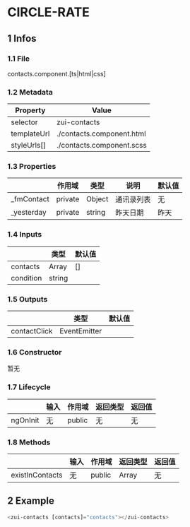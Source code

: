 # CIRCLE-RATE

## 1 Infos
### 1.1 File

contacts.component.[ts|html|css]

### 1.2 Metadata


| Property | Value  |
| --- | --- |
| selector | zui-contacts |
| templateUrl | ./contacts.component.html |
| styleUrls[] | ./contacts.component.scss |

### 1.3 Properties


|   | 作用域 | 类型 | 说明 | 默认值 |
| --- | --- | --- | --- | --- |
| _fmContact | private | Object | 通讯录列表 | 无 |
| _yesterday | private | string | 昨天日期 | 昨天 |


### 1.4 Inputs


|   | 类型 | 默认值  |
| --- | --- | --- |
| contacts | Array<Contact> | [] |
| condition | string |  |

### 1.5 Outputs

|   | 类型 | 默认值  |
| --- | --- | --- |
| contactClick | EventEmitter<Contact> |  |

### 1.6 Constructor

暂无

### 

### 1.7 Lifecycle

|   | 输入 | 作用域 | 返回类型 | 返回值 |
| --- | --- | --- | --- | --- |
| ngOnInit | 无 | public | 无 | 无 |

### 1.8 Methods

|  | 输入 | 作用域 | 返回类型 | 返回值 |
| --- | --- | --- | --- | --- |
| existInContacts | 无 | public | Array<string> | 无 |

## 2 Example

```typescript
<zui-contacts [contacts]="contacts"></zui-contacts>
```


